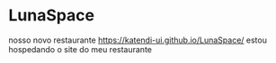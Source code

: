 # LunaSpace
nosso novo restaurante
<a href="https://katendi-ui.github.io/LunaSpace/">https://katendi-ui.github.io/LunaSpace/</a>
estou hospedando o site do meu restaurante
